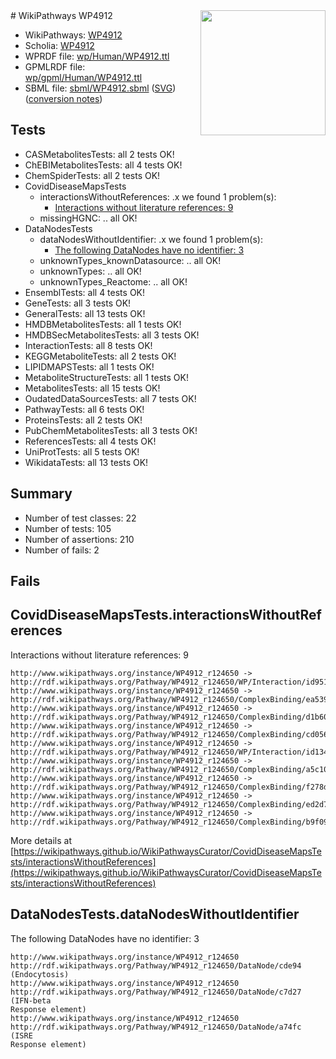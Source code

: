 <img style="float: right; width: 200px" src="../logo.png" />
# WikiPathways WP4912

* WikiPathways: [WP4912](https://identifiers.org/wikipathways:WP4912)
* Scholia: [WP4912](https://scholia.toolforge.org/wikipathways/WP4912)
* WPRDF file: [wp/Human/WP4912.ttl](../wp/Human/WP4912.ttl)
* GPMLRDF file: [wp/gpml/Human/WP4912.ttl](../wp/gpml/Human/WP4912.ttl)
* SBML file: [sbml/WP4912.sbml](../sbml/WP4912.sbml) ([SVG](../sbml/WP4912.svg)) ([conversion notes](../sbml/WP4912.txt))

## Tests
* CASMetabolitesTests: all 2 tests OK!
* ChEBIMetabolitesTests: all 4 tests OK!
* ChemSpiderTests: all 2 tests OK!
* CovidDiseaseMapsTests
    * interactionsWithoutReferences: .x we found 1 problem(s):
        * [Interactions without literature references: 9](#2e295937)
    * missingHGNC: .. all OK!
* DataNodesTests
    * dataNodesWithoutIdentifier: .x we found 1 problem(s):
        * [The following DataNodes have no identifier: 3](#d2d32fa2)
    * unknownTypes_knownDatasource: .. all OK!
    * unknownTypes: .. all OK!
    * unknownTypes_Reactome: .. all OK!
* EnsemblTests: all 4 tests OK!
* GeneTests: all 3 tests OK!
* GeneralTests: all 13 tests OK!
* HMDBMetabolitesTests: all 1 tests OK!
* HMDBSecMetabolitesTests: all 3 tests OK!
* InteractionTests: all 8 tests OK!
* KEGGMetaboliteTests: all 2 tests OK!
* LIPIDMAPSTests: all 1 tests OK!
* MetaboliteStructureTests: all 1 tests OK!
* MetabolitesTests: all 15 tests OK!
* OudatedDataSourcesTests: all 7 tests OK!
* PathwayTests: all 6 tests OK!
* ProteinsTests: all 2 tests OK!
* PubChemMetabolitesTests: all 3 tests OK!
* ReferencesTests: all 4 tests OK!
* UniProtTests: all 5 tests OK!
* WikidataTests: all 13 tests OK!


## Summary

* Number of test classes: 22
* Number of tests: 105
* Number of assertions: 210
* Number of fails: 2

## Fails

<a name="2e295937" />

## CovidDiseaseMapsTests.interactionsWithoutReferences

Interactions without literature references: 9
```
http://www.wikipathways.org/instance/WP4912_r124650 -> http://rdf.wikipathways.org/Pathway/WP4912_r124650/WP/Interaction/id95166c5e
http://www.wikipathways.org/instance/WP4912_r124650 -> http://rdf.wikipathways.org/Pathway/WP4912_r124650/ComplexBinding/ea539
http://www.wikipathways.org/instance/WP4912_r124650 -> http://rdf.wikipathways.org/Pathway/WP4912_r124650/ComplexBinding/d1b60
http://www.wikipathways.org/instance/WP4912_r124650 -> http://rdf.wikipathways.org/Pathway/WP4912_r124650/ComplexBinding/cd056
http://www.wikipathways.org/instance/WP4912_r124650 -> http://rdf.wikipathways.org/Pathway/WP4912_r124650/WP/Interaction/id134a11f0
http://www.wikipathways.org/instance/WP4912_r124650 -> http://rdf.wikipathways.org/Pathway/WP4912_r124650/ComplexBinding/a5c10
http://www.wikipathways.org/instance/WP4912_r124650 -> http://rdf.wikipathways.org/Pathway/WP4912_r124650/ComplexBinding/f278d
http://www.wikipathways.org/instance/WP4912_r124650 -> http://rdf.wikipathways.org/Pathway/WP4912_r124650/ComplexBinding/ed2d7
http://www.wikipathways.org/instance/WP4912_r124650 -> http://rdf.wikipathways.org/Pathway/WP4912_r124650/ComplexBinding/b9f09
```

More details at [https://wikipathways.github.io/WikiPathwaysCurator/CovidDiseaseMapsTests/interactionsWithoutReferences](https://wikipathways.github.io/WikiPathwaysCurator/CovidDiseaseMapsTests/interactionsWithoutReferences)

<a name="d2d32fa2" />

## DataNodesTests.dataNodesWithoutIdentifier

The following DataNodes have no identifier: 3
```
http://www.wikipathways.org/instance/WP4912_r124650 http://rdf.wikipathways.org/Pathway/WP4912_r124650/DataNode/cde94 (Endocytosis)
http://www.wikipathways.org/instance/WP4912_r124650 http://rdf.wikipathways.org/Pathway/WP4912_r124650/DataNode/c7d27 (IFN-beta
Response element)
http://www.wikipathways.org/instance/WP4912_r124650 http://rdf.wikipathways.org/Pathway/WP4912_r124650/DataNode/a74fc (ISRE 
Response element)
```

